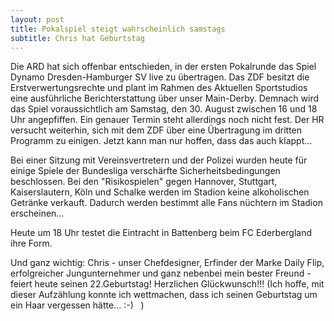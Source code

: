 ```yaml
---
layout: post
title: Pokalspiel steigt wahrscheinlich samstags
subtitle: Chris hat Geburtstag
---
```


Die ARD hat sich offenbar entschieden, in der ersten Pokalrunde das Spiel Dynamo Dresden-Hamburger SV live zu übertragen. Das ZDF besitzt die Erstverwertungsrechte und plant im Rahmen des Aktuellen Sportstudios eine ausführliche Berichterstattung über unser Main-Derby. Demnach wird das Spiel voraussichtlich am Samstag, den 30. August zwischen 16 und 18 Uhr angepfiffen. Ein genauer Termin steht allerdings noch nicht fest. Der HR versucht weiterhin, sich mit dem ZDF über eine Übertragung im dritten Programm zu einigen. Jetzt kann man nur hoffen, dass das auch klappt...

Bei einer Sitzung mit Vereinsvertretern und der Polizei wurden heute für einige Spiele der Bundesliga verschärfte Sicherheitsbedingungen beschlossen. Bei den "Risikospielen" gegen Hannover, Stuttgart, Kaiserslautern, Köln und Schalke werden im Stadion keine alkoholischen Getränke verkauft. Dadurch werden bestimmt alle Fans nüchtern im Stadion erscheinen...

Heute um 18 Uhr testet die Eintracht in Battenberg beim FC Ederbergland ihre Form.

Und ganz wichtig: Chris - unser Chefdesigner, Erfinder der Marke Daily Flip, erfolgreicher Jungunternehmer und ganz nebenbei mein bester Freund - feiert heute seinen 22.Geburtstag! Herzlichen Glückwunsch!!! (Ich hoffe, mit dieser Aufzählung konnte ich wettmachen, dass ich seinen Geburtstag um ein Haar vergessen hätte... :-)   )
